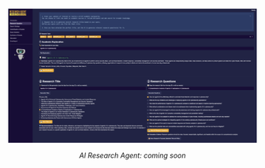 <p align="center">
  <img src="Screenshot.png" alt="Screenshot" />
</p>
<p align="center"><em>AI Research Agent: coming soon</em></p>
